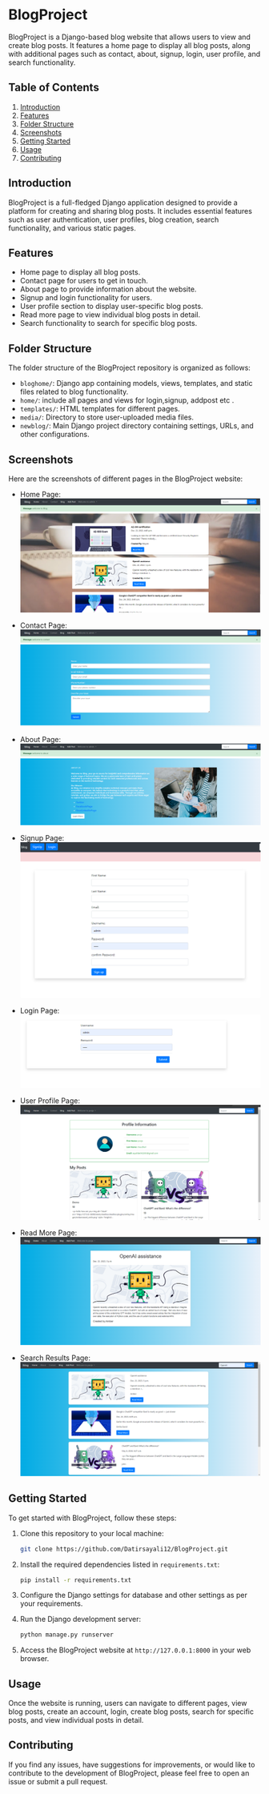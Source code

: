 # BlogProject

BlogProject is a Django-based blog website that allows users to view and create blog posts. It features a home page to display all blog posts, along with additional pages such as contact, about, signup, login, user profile, and search functionality.

## Table of Contents

1. [Introduction](#introduction)
2. [Features](#features)
3. [Folder Structure](#folder-structure)
4. [Screenshots](#screenshots)
5. [Getting Started](#getting-started)
6. [Usage](#usage)
7. [Contributing](#contributing)

## Introduction

BlogProject is a full-fledged Django application designed to provide a platform for creating and sharing blog posts. It includes essential features such as user authentication, user profiles, blog creation, search functionality, and various static pages.

## Features

- Home page to display all blog posts.
- Contact page for users to get in touch.
- About page to provide information about the website.
- Signup and login functionality for users.
- User profile section to display user-specific blog posts.
- Read more page to view individual blog posts in detail.
- Search functionality to search for specific blog posts.

## Folder Structure

The folder structure of the BlogProject repository is organized as follows:

- `bloghome/`: Django app containing models, views, templates, and static files related to blog functionality.
- `home/`: include all pages and views for login,signup, addpost etc .
- `templates/`: HTML templates for different pages.
- `media/`: Directory to store user-uploaded media files.
- `newblog/`: Main Django project directory containing settings, URLs, and other configurations.

## Screenshots

Here are the screenshots of different pages in the BlogProject website:

- Home Page:
  ![Home Page](screenshots/home.png)

- Contact Page:
  ![Contact Page](screenshots/contact.png)

- About Page:
  ![About Page](screenshots/about.png)

- Signup Page:
  ![Signup Page](screenshots/signup.png)

- Login Page:
  ![Login Page](screenshots/login.png)

- User Profile Page:
  ![User Profile Page](screenshots/profile.png)

- Read More Page:
  ![Read More Page](screenshots/readmore.png)

- Search Results Page:
  ![Search Results Page](screenshots/search.png)

## Getting Started

To get started with BlogProject, follow these steps:

1. Clone this repository to your local machine:

    ```bash
    git clone https://github.com/Datirsayali12/BlogProject.git
    ```

2. Install the required dependencies listed in `requirements.txt`:

    ```bash
    pip install -r requirements.txt
    ```

3. Configure the Django settings for database and other settings as per your requirements.

4. Run the Django development server:

    ```bash
    python manage.py runserver
    ```

5. Access the BlogProject website at `http://127.0.0.1:8000` in your web browser.

## Usage

Once the website is running, users can navigate to different pages, view blog posts, create an account, login, create blog posts, search for specific posts, and view individual posts in detail.

## Contributing

If you find any issues, have suggestions for improvements, or would like to contribute to the development of BlogProject, please feel free to open an issue or submit a pull request.



